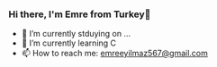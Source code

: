 ### Hi there, I'm Emre from Turkey👋

- 🔭 I’m currently stduying on ...
- 🌱 I’m currently learning C
- 📫 How to reach me: emreeyilmaz567@gmail.com
